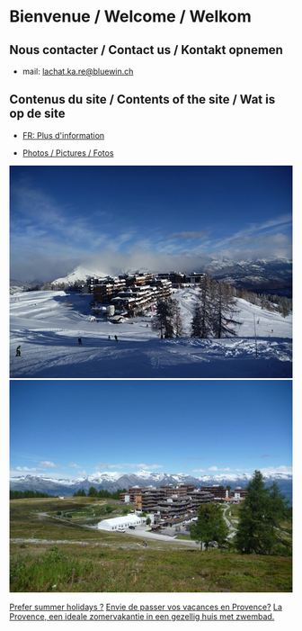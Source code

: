 <link rel="shortcut icon" type="image/png" href="/favicon.png">

# Bienvenue / Welcome / Welkom

## Nous contacter / Contact us / Kontakt opnemen

- mail: [lachat.ka.re@bluewin.ch](lachat.ka.re@bluewin.ch)

## Contenus du site / Contents of the site / Wat is op de site

- [FR: Plus d'information](about_fr.md)
<!-- - [EN: About](about_en.md)
- [NL: Meer informatie](about_nl.md) --> 
<!-- // Versions en anglais et néerlandais supprimées (temporairement? 2022-08-18) -->
<!-- - [Disponibilité / Availability / Beschikbaarheid](agenda.md) -->
<!-- //Disponibilités temporairement désactivé, semble ne plus être utilisé -->
- [Photos / Pictures / Fotos](https://drive.google.com/drive/folders/1f9GKkfgmcdqwlRxCyt4Gj1W8_5P8ZlQ0?usp=sharing)

![Thyon en hiver](images/thyon_hiver.jpg)
![Thyon en été](images/thyon_ete.jpg)

[Prefer summer holidays ?](https://villa-soleil.github.io/)
[Envie de passer vos vacances en Provence?](https://villa-soleil.github.io/)
[La Provence, een ideale zomervakantie in een gezellig huis met zwembad.](https://villa-soleil.github.io/)
<!--stackedit_data:
eyJoaXN0b3J5IjpbLTEyNzQwNDg3MCwtMjYzODg1MzQ1LC0xND
g2MTE0MDA1LDE3MzgyNjgxNCwtMTc0NTE3NDgyOF19
-->